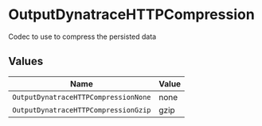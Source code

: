 # OutputDynatraceHTTPCompression

Codec to use to compress the persisted data


## Values

| Name                                 | Value                                |
| ------------------------------------ | ------------------------------------ |
| `OutputDynatraceHTTPCompressionNone` | none                                 |
| `OutputDynatraceHTTPCompressionGzip` | gzip                                 |
